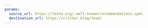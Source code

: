 ```yaml
---
params:
  source_url: https://lmika.org/.well-known/recommendations.opml
  destination_url: https://critter.blog/feed/
---
```

